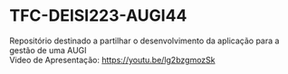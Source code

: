 # TFC-DEISI223-AUGI44
Repositório destinado a partilhar o desenvolvimento da aplicação para a gestão de uma AUGI
<br /> Video de Apresentação: https://youtu.be/lg2bzgmozSk
